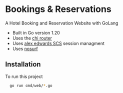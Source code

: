 # Bookings & Reservations
A Hotel Booking and Reservation Website with GoLang

- Built in Go version 1.20
- Uses the [chi router](github.com/go-chi/chi/v5)
- Uses [alex edwards SCS](github.com/alexedwards/scs/v2) session managment
- Uses [nosurf](github.com/justinas/nosurf)

## Installation

To run this project

```bash
  go run cmd/web/*.go
```
